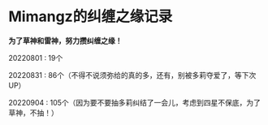 # Mimangz的纠缠之缘记录

**为了草神和雷神，努力攒纠缠之缘！**

20220801 : 19个

20220831 : 86个（不得不说须弥给的真的多，还有，别被多莉夺爱了，等下次UP）

20220904 : 105个（因为要不要抽多莉纠结了一会儿，考虑到四星不保底，为了草神，不抽！）
